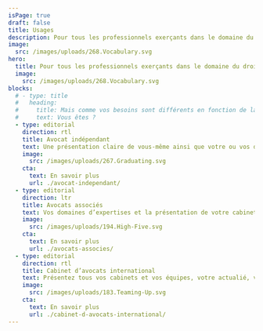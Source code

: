 ```yaml
---
isPage: true
draft: false
title: Usages
description: Pour tous les professionnels exerçants dans le domaine du droit.
image: 
  src: /images/uploads/268.Vocabulary.svg
hero:
  title: Pour tous les professionnels exerçants dans le domaine du droit.
  image: 
    src: /images/uploads/268.Vocabulary.svg
blocks:
  # - type: title
  #   heading: 
  #     title: Mais comme vos besoins sont différents en fonction de la taille du cabinet 
  #     text: Vous êtes ?
  - type: editorial
    direction: rtl
    title: Avocat indépendant
    text: Une présentation claire de vous-même ainsi que votre ou vos domaines d’expertises.
    image: 
      src: /images/uploads/267.Graduating.svg
    cta:
      text: En savoir plus
      url: ./avocat-independant/
  - type: editorial
    direction: ltr
    title: Avocats associés
    text: Vos domaines d’expertises et la présentation de votre cabinet ainsi que les différents membres (associés, collaborateurs…).
    image:
      src: /images/uploads/194.High-Five.svg
    cta:
      text: En savoir plus
      url: ./avocats-associes/
  - type: editorial
    direction: rtl
    title: Cabinet d’avocats international
    text: Présentez tous vos cabinets et vos équipes, votre actualié, vos parutions, en français ou en plusieurs langues.
    image:
      src: /images/uploads/183.Teaming-Up.svg
    cta:
      text: En savoir plus
      url: ./cabinet-d-avocats-international/
---
```

